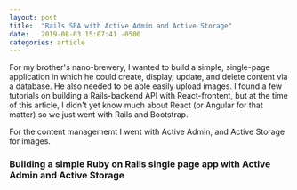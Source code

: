 ```yaml
---
layout: post
title:  "Rails SPA with Active Admin and Active Storage"
date:   2019-08-03 15:07:41 -0500
categories: article
---
```


For my brother's nano-brewery, I wanted to build a simple, single-page application in which he could create, display, update, and delete content via a database. He also needed to be able easily upload images. I found a few tutorials on building a Rails-backend API with React-frontent, but at the time of this article, I didn't yet know much about React (or Angular for that matter) so we just went with Rails and Bootstrap.

For the content managememt I went with Active Admin, and Active Storage for images.

### Building a simple Ruby on Rails single page app with Active Admin and Active Storage
